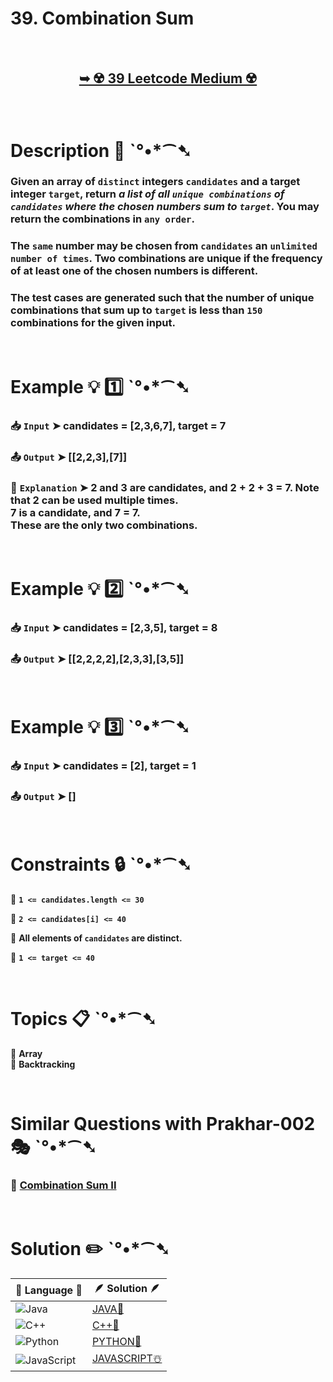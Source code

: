 # 39. Combination Sum

</br>

<h2 align="center"> 

<a href="https://leetcode.com/problems/combination-sum/description/"><strong>➥ ☢️ 39 Leetcode Medium ☢️ </strong></a>
</h2>

</br>

# Description 📜 ˋ°•*⁀➷

### Given an array of `distinct` integers `candidates` and a target integer `target`, return *a list of all `unique combinations` of `candidates` where the chosen numbers sum to `target`*. You may return the combinations in `any order`.

### The `same` number may be chosen from `candidates` an `unlimited number of times`. Two combinations are unique if the frequency of at least one of the chosen numbers is different.

### The test cases are generated such that the number of unique combinations that sum up to `target` is less than `150` combinations for the given input.

</br>

# Example 💡 1️⃣ ˋ°•*⁀➷

  ### 📥 `Input`  ➤  candidates = [2,3,6,7], target = 7

  ### 📤 `Output`  ➤ [[2,2,3],[7]]

  ### 🔦 `Explanation`  ➤ 2 and 3 are candidates, and 2 + 2 + 3 = 7. Note that 2 can be used multiple times.</br> 7 is a candidate, and 7 = 7.</br> These are the only two combinations.

</br>

# Example 💡 2️⃣ ˋ°•*⁀➷

  ### 📥 `Input` ➤ candidates = [2,3,5], target = 8

  ### 📤 `Output`  ➤ [[2,2,2,2],[2,3,3],[3,5]]


</br>

# Example 💡 3️⃣ ˋ°•*⁀➷

  ### 📥 `Input` ➤ candidates = [2], target = 1

  ### 📤 `Output`  ➤  []

</br>

# Constraints 🔒 ˋ°•*⁀➷

🔹 **`1 <= candidates.length <= 30`** </br>

🔹 **`2 <= candidates[i] <= 40`** </br>

🔹 **All elements of `candidates` are distinct.** </br>

🔹 **`1 <= target <= 40`** </br>

</br>

# Topics 📋 ˋ°•*⁀➷

🔸 **Array**  </br>
🔸 **Backtracking**  </br>

</br>

# Similar Questions with Prakhar-002 🎭 ˋ°•*⁀➷

### 💎 [Combination Sum II](https://github.com/Prakhar-002/LEETCODE/tree/main/%F0%9F%93%9C%20Daily%20Challange%20%F0%9F%92%A1/08%20August%20%F0%9F%8F%B5%EF%B8%8F%202024/13%20-%2008%20-%202024%20---%2040.%20Combination%20Sum%20II%20%E2%98%83%EF%B8%8F%20%F0%9F%8D%81%20%F0%9F%8D%B0%20%F0%9F%8E%B2)


</br>

# Solution ✏️ ˋ°•*⁀➷

| 📒 Language 📒  | 🪶 Solution 🪶 |
| ------------- | ------------- |
|  ![Java](https://img.shields.io/badge/java-%23ED8B00.svg?style=for-the-badge&logo=openjdk&logoColor=white)  | [JAVA🍁](https://github.com/Prakhar-002/LEETCODE/blob/main/%F0%9F%8E%AD%20LEVEL%20wise%20que%20with%20solution%20%F0%9F%8E%AF/%E2%98%A2%EF%B8%8F%20Medium%20%E2%98%A2%EF%B8%8F/%E2%98%A2%EF%B8%8F%20Medium%2039.%20Combination%20Sum%20%E2%98%83%EF%B8%8F%20%F0%9F%8D%81%20%F0%9F%8D%B0%20%F0%9F%8E%B2/%F0%9F%8D%81JAVA-39-CombinationSum.java) |
|  ![C++](https://img.shields.io/badge/c++-%2300599C.svg?style=for-the-badge&logo=c%2B%2B&logoColor=white)  | [C++🎲](https://github.com/Prakhar-002/LEETCODE/blob/main/%F0%9F%8E%AD%20LEVEL%20wise%20que%20with%20solution%20%F0%9F%8E%AF/%E2%98%A2%EF%B8%8F%20Medium%20%E2%98%A2%EF%B8%8F/%E2%98%A2%EF%B8%8F%20Medium%2039.%20Combination%20Sum%20%E2%98%83%EF%B8%8F%20%F0%9F%8D%81%20%F0%9F%8D%B0%20%F0%9F%8E%B2/%F0%9F%8E%B2CPP-39-CombinationSum.cpp)  |
|  ![Python](https://img.shields.io/badge/python-3670A0?style=for-the-badge&logo=python&logoColor=ffdd54)    | [PYTHON🍰](https://github.com/Prakhar-002/LEETCODE/blob/main/%F0%9F%8E%AD%20LEVEL%20wise%20que%20with%20solution%20%F0%9F%8E%AF/%E2%98%A2%EF%B8%8F%20Medium%20%E2%98%A2%EF%B8%8F/%E2%98%A2%EF%B8%8F%20Medium%2039.%20Combination%20Sum%20%E2%98%83%EF%B8%8F%20%F0%9F%8D%81%20%F0%9F%8D%B0%20%F0%9F%8E%B2/%F0%9F%8D%B0PYTHON-39-CombinationSum.py) |
| ![JavaScript](https://img.shields.io/badge/javascript-%23323330.svg?style=for-the-badge&logo=javascript&logoColor=%23F7DF1E)   | [JAVASCRIPT☃️](https://github.com/Prakhar-002/LEETCODE/blob/main/%F0%9F%8E%AD%20LEVEL%20wise%20que%20with%20solution%20%F0%9F%8E%AF/%E2%98%A2%EF%B8%8F%20Medium%20%E2%98%A2%EF%B8%8F/%E2%98%A2%EF%B8%8F%20Medium%2039.%20Combination%20Sum%20%E2%98%83%EF%B8%8F%20%F0%9F%8D%81%20%F0%9F%8D%B0%20%F0%9F%8E%B2/%E2%98%83%EF%B8%8FJAVASCRIPT-39-CombinationSum.js) |

